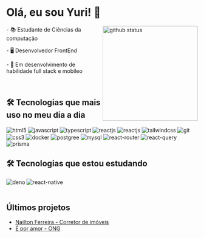 # Olá, eu sou Yuri! 👋
<img src="https://github-readme-stats.vercel.app/api/top-langs/?username=YuriSouzaDev&layout=compact" alt="github status" min-width="250px" max-width="250px" width="250px" align="right">
<p align="left">- 📚 Estudante de Ciências da computação</p>
<p align="left">- 🖥️ Desenvolvedor FrontEnd</p>
<p align="left">- 🚀 Em desenvolvimento de habilidade full stack e mobileo</p>
<br />

## 🛠 Tecnologias que mais uso no meu dia a dia
<div style="display: inline-block">
    <img align="center" alt="html5" src="https://img.shields.io/badge/HTML5-E34F26?style=for-the-badge&logo=html5&logoColor=white" />
    <img align="center" alt="javascript" src="https://img.shields.io/badge/JavaScript-323330?style=for-the-badge&logo=javascript&logoColor=F7DF1E" /> 
    <img align="center" alt="typescript" src="https://img.shields.io/badge/TypeScript-007ACC?style=for-the-badge&logo=typescript&logoColor=white" />
    <img align="center" alt="reactjs" src="https://img.shields.io/badge/React-20232A?style=for-the-badge&logo=react&logoColor=61DAFB" />
    <img align="center" alt="reactjs" src="https://img.shields.io/badge/React-20232A?style=for-the-badge&logo=react&logoColor=61DAFB" />
    <img align="center" alt="tailwindcss" src="https://img.shields.io/badge/Tailwind_CSS-38B2AC?style=for-the-badge&logo=tailwind-css&logoColor=white" />
    <img align="center" alt="git" src="https://img.shields.io/badge/GIT-E44C30?style=for-the-badge&logo=git&logoColor=white" />
    <img align="center" alt="css3" src="https://img.shields.io/badge/CSS3-1572B6?style=for-the-badge&logo=css3&logoColor=white" />
    <img align="center" alt="docker" src="https://img.shields.io/badge/Docker-2CA5E0?style=for-the-badge&logo=docker&logoColor=white" />
    <img align="center" alt="postgree" src="https://img.shields.io/badge/PostgreSQL-green?style=for-the-badge" />
    <img align="center" alt="mysql" src="https://img.shields.io/badge/MySQL-005C84?style=for-the-badge&logo=mysql&logoColor=white" />
    <img align="center" alt="react-router" src="https://img.shields.io/badge/React_Router-CA4245?style=for-the-badge&logo=react-router&logoColor=white" />
    <img align="center" alt="react-query" src="https://img.shields.io/badge/React_Query-FF4154?style=for-the-badge&logo=ReactQuery&logoColor=white" />
    <img align="center" alt="prisma" src="https://img.shields.io/badge/Prisma-3982CE?style=for-the-badge&logo=Prisma&logoColor=white" />
</div><br />

## 🛠 Tecnologias que estou estudando
<div style="display: inline-block gap: 5px">
    <img align="center" alt="deno" src="https://img.shields.io/badge/Deno-white?style=for-the-badge&logo=deno&logoColor=464647" />
    <img align="center" alt="react-native" src="https://img.shields.io/badge/React_Native-20232A?style=for-the-badge&logo=react&logoColor=61DAFB" /> 
</div><br />

## Últimos projetos
- [Nailton Ferreira - Corretor de imóveis](https://www.nailtonferreira.com.br/)
- [É por amor - ONG](https://www.eporamor.org.br/)
